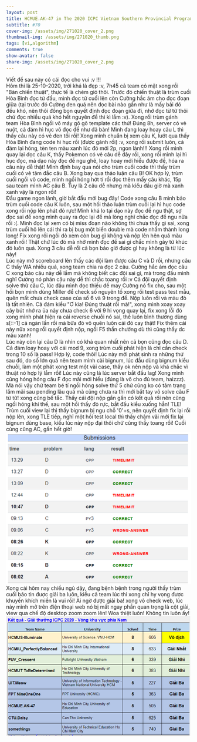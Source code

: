 ```yaml
---
layout: post
title: HCMUE.AK-47 in The 2020 ICPC Vietnam Southern Provincial Programming Contest
subtitle: #70
cover-img: /assets/img/271020_cover_2.png
thumbnail-img: /assets/img/271020_thumb.png
tags: [vi,algorithm]
comments: true
show-avatar: false
share-img: /assets/img/271020_cover_2.png
---
```

Viết để sau này có cái đọc cho vui :v !!!<br/>
Hôm thi là 25-10-2020, trời khá là đẹp :v, 7h45 cả team có mặt xong rồi "Bàn chiến thuật", thực tế là chém gió thôi. Trước đó chiến thuật là trùm cuối Hòa Bình đọc từ đầu, mình đọc từ cuối lên còn Cường hắc ám cho đọc đoạn giữa (tại trước đó Cường đen quá nên đọc bài nào gần như là mấy bài đó đều khó, nên thôi đồng bọn quyết định đọc đoạn giữa đi, nhớ đọc từ từ thôi chứ đọc nhiều quá khó hết nguyên đề thì kì lắm :v). Xong rồi trùm gánh team Hòa Bình ngồi vô máy gõ gõ template các thứ!
Đúng 8h, server có vẻ nuột, cả đám hì hục vô đọc đề như đã bàn! Mình đang loay hoay câu L thì thấy câu này có vẻ đen tối rồi! Xong mình chuẩn bị xem câu K, lướt qua thấy Hòa Bình đang code hì hục rồi (được gánh rồi) :v, xong rồi submit luôn, cả đám lại hóng, tèn ten màu xanh lúc đó mới 2p, ngon lành!!! Xong rồi mình quay lại đọc câu K, thấy Pokemon có vẻ câu dễ đây rồi, xong rồi mình lại hì hục đọc, mà dạo này đọc đề ngu ghê, loay hoay mới hiểu được đề, hóa ra câu này dễ thật! Mình định bay qua nói cho trùm cuối code thì thấy trùm cuối có vẻ tâm đắc câu B. Xong bay qua thảo luận câu B! OK hợp lý, trùm cuối ngồi vô code, mình ngồi hóng hớt tí rồi đọc thêm mấy câu khác, 15p sau team mình AC câu B. Tuy là 2 câu dễ nhưng mà kiểu đầu giờ mà xanh xanh vậy là ngon rồi!<br/>
Đầu game ngon lành, giờ bắt đầu mới bug đây! Code xong câu B mình bảo trùm cuối code câu K luôn, sau một hồi thảo luận trùm cuối lại hì hục code xong rồi nộp lên phát đỏ rực! Mình khá lo tại dạo này đọc đề ngu thật, sợ đọc sai đề xong mình quay ra đọc lại đề mà lòng nghĩ chắc đọc đề ngu nữa rồi :(. Mình đọc lại xem có bị miss đoạn nào không thì chưa thấy gì sai, xong trùm cuối hô lên cái thì ra bị bug một biến double mà code nhầm thành long long! Fix xong rồi ngồi dò xem còn bug gì không và nộp lên hên quá màu xanh rồi! Thật chứ lúc đó mà nhỡ mình đọc đề sai gì chắc mình gãy từ khúc đó luôn quá. Xong 3 câu dễ rồi cả bọn bảo giờ được gì hay không là từ lúc này!<br/>
Lúc này mở scoreboard lên thấy các đội làm được câu C và D rồi, nhưng câu C thấy WA nhiều quá, xong team chia ra đọc 2 câu. Cường hắc ám đọc câu C xong bảo câu này dễ lắm mà không biết các đội sai gì, mà trong đầu mình nghĩ Cường nó phán câu này dễ thì chắc toang rồi :v Cả đội quyết định solve thử câu C, lúc đầu mình đọc thiếu đề may Cường nó fix cho, sau một hồi bọn mình dùng Miller để check số nguyên tố xong rồi test pass test mẫu, quên mất chưa check case của số 6 và 9 trong đề. Nộp luôn rồi và màu đỏ là tất nhiên. Cả đám kiểu "Ơ kìa! Đúng thuật rồi mà!", xong mình xoay xoay cây bút nhớ ra ủa nảy chưa check 6 với 9 hi vọng quay lại, fix xong lỗi đó xong mình phát hiện ra cái reverse chuỗi nó sai, thề luôn bình thường dùng s[::-1] cả ngàn lần rồi mà bữa đó vô quên luôn cái đó cay thật! Fix thêm cái này nữa xong rồi quyết định nộp, ngồi F5 thần chưởng dù thì cũng thấy dc màu xanh!<br/>
Lúc này còn lại câu D là nhìn có khả quan nhất nên cả bọn cũng đọc câu D. Cả đám loay hoay với cái mod 9, xong trùm cuối phát hiện là chỉ cần check trong 10 số là pass! Hợp lý, code thôi! Lúc này mới phát sinh ra những thứ sau đó, do số lớn quá nên team mình cài bignum, lúc đầu dùng bignum kiểu chuỗi, làm một phát xong test một vài case, thấy ok nên nộp và khá chắc vì thuật nó hợp lý lắm rồi! Lúc này cũng là lúc server bắt đầu lag! Xong mình cũng hóng hóng câu F đọc mãi mới hiểu (đúng là vô cho đủ team, haizzz). Mà nói vậy chứ team bé tí ngồi hóng solve thứ 5 chứ cũng ko có tâm trạng lắm mãi sau pending lâu quá mà cũng chưa ra thì mới bắt tay vô solve câu F từ từ! xong cũng bế tắc. Thấy cái đội nộp gần gần có kết quả rồi nên cũng ngồi hóng khí thế, sau một hồi thấy đỏ rực, bắt đầu kiểu xuống hẳn! TLE! Trùm cuối view lại thì thấy bignum bị ngu chỗ '0'+s, nên quyết định fix lại rồi nộp lên, xong TLE tiếp, nghĩ một hồi test local thì thấy chậm vãi mới fix lại bignum dùng base, kiểu lúc này nộp đại thôi chứ cũng thấy toang rồi! Cuối cùng cũng AC, gần hết giờ!<br/>
![team](/assets/img/271020_1.PNG)<br/>
Xong cái hôm nay chiều ngủ dậy, đang bệnh bệnh trong người thấy trùm cuối báo tin được giải ba luôn, kiểu cả team lúc thi xong chỉ hy vọng được khuyến khích miền là vui rồi! Ai ngờ được giải ba! xong vô check web, lúc này mình mở trên điện thoại web nó bị mất ngay phần quan trọng là cột giải, view qua chế độ desktop zoom zoom lên! Woa thiệt luôn! Không tin luôn ấy!<br/>
![result](/assets/img/271020_2.PNG)<br/>
